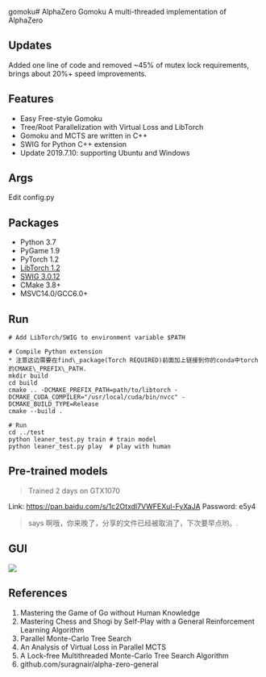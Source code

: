 gomoku# AlphaZero Gomoku
A multi-threaded implementation of AlphaZero

## Updates
Added one line of code and removed ~45% of mutex lock requirements, brings about 20%+ speed improvements.

## Features
* Easy Free-style Gomoku
* Tree/Root Parallelization with Virtual Loss and LibTorch
* Gomoku and MCTS are written in C++
* SWIG for Python C++ extension
* Update 2019.7.10: supporting Ubuntu and Windows

## Args
Edit config.py

## Packages

* Python 3.7
* PyGame 1.9
* PyTorch 1.2
* [LibTorch 1.2](https://download.pytorch.org/libtorch/cu100/libtorch-shared-with-deps-1.2.0.zip)
* [SWIG 3.0.12](https://sourceforge.net/projects/swig/files/)
* CMake 3.8+
* MSVC14.0/GCC6.0+

## Run
```
# Add LibTorch/SWIG to environment variable $PATH

# Compile Python extension
* 注意这边需要在find\_package(Torch REQUIRED)前面加上链接到你的conda中torch的CMAKE\_PREFIX\_PATH.
mkdir build
cd build
cmake .. -DCMAKE_PREFIX_PATH=path/to/libtorch -DCMAKE_CUDA_COMPILER="/usr/local/cuda/bin/nvcc" -DCMAKE_BUILD_TYPE=Release
cmake --build .

# Run
cd ../test
python leaner_test.py train # train model
python leaner_test.py play  # play with human
```

## Pre-trained models
> Trained 2 days on GTX1070

Link: https://pan.baidu.com/s/1c2Otxdl7VWFEXul-FyXaJA Password: e5y4

>says 啊哦，你来晚了，分享的文件已经被取消了，下次要早点哟。.


## GUI
![](https://github.com/hijkzzz/alpha-zero-gomoku/blob/master/assets/gomoku_gui.png)

## References
1. Mastering the Game of Go without Human Knowledge
2. Mastering Chess and Shogi by Self-Play with a General Reinforcement Learning Algorithm
3. Parallel Monte-Carlo Tree Search
4. An Analysis of Virtual Loss in Parallel MCTS
5. A Lock-free Multithreaded Monte-Carlo Tree Search Algorithm
6. github.com/suragnair/alpha-zero-general
